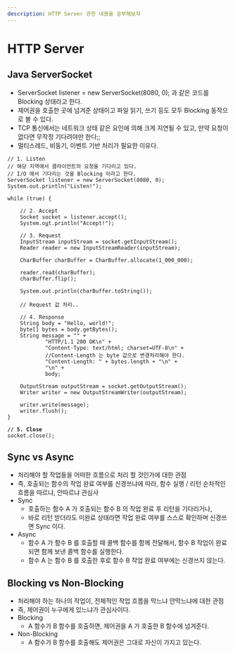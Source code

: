 ```yaml
---
description: HTTP Server 관한 내용을 공부해보자
---
```


# HTTP Server

## Java ServerSocket

* ServerSocket listener = new ServerSocket(8080, 0); 과 같은 코드를 Blocking 상태라고 한다.
* 제어권을 호출한 곳에 넘겨준 상태이고 파일 읽기, 쓰기 등도 모두 Blocking 동작으로 볼 수 있다.
* TCP 통신에서는 네트워크 상태 같은 요인에 의해 크게 지연될 수 있고, 만약 요청이 없다면 무작정 기다려야만 한다;;
* 멀티스레드, 비동기, 이벤트 기반 처리가 필요한 이유다.

<pre class="language-java"><code class="lang-java">// 1. Listen
// 해당 지역에서 클라이언트의 요청을 기다리고 있다.
// I/O 에서 기다리는 것을 Blocking 이라고 한다.
ServerSocket listener = new ServerSocket(8080, 0);
System.out.println("Listen!");

while (true) {

    // 2. Accept
    Socket socket = listener.accept();
    System.o<a data-footnote-ref href="#user-content-fn-1">u</a>t.println("Accept!");
    
    // 3. Request
    InputStream inputStream = socket.getInputStream();
    Reader reader = new InputStreamReader(inputStream);

    CharBuffer charBuffer = CharBuffer.allocate(1_000_000);
    
    reader.read(charBuffer);
    charBuffer.flip();
    
    System.out.println(charBuffer.toString());
    
    // Request 값 처리..
    
    // 4. Response
    String body = "Hello, world!";
    byte[] bytes = body.getBytes();
    String message = "" +
            "HTTP/1.1 200 OK\n" +
            "Content-Type: text/html; charset=UTF-8\n" +
            //Content-Length 는 byte 값으로 변경처리해야 한다.
            "Content-Length: " + bytes.length + "\n" +    
            "\n" +
            body;

    OutputStream outputStream = socket.getOutputStream();
    Writer writer = new OutputStreamWriter(outputStream);

    writer.write(message);
    writer.flush();
}

<strong>// 5. Close
</strong>socket.close();
</code></pre>

## Sync vs Async

* 처리해야 할 작업들을 어떠한 흐름으로 처리 할 것인가에 대한 관점
* 즉, 호출되는 함수의 작업 완료 여부를 신경쓰냐에 따라, 함수 실행 / 리턴 순차적인 흐름을 따르냐, 안따르냐 관심사
* Sync&#x20;
  * 호출하는 함수 A 가 호출되는 함수 B 의 작업 완료 후 리턴을 기다리거나,&#x20;
  * 바로 리턴 받더라도 미완료 상태라면 작업 완료 여부를 스스로 확인하며 신경쓰면 Sync 이다.
* Async
  * 함수 A 가 함수 B 를 호출할 때 콜백 함수를 함께 전달해서, 함수 B 작업이 완료되면 함께 보낸 콜백 함수를 실행한다.
  * 함수 A 는 함수 B 를 호출한 후로 함수 B 작업 완료 여부에는 신경쓰지 않는다.

## Blocking vs Non-Blocking

* 처리해야 하는 하나의 작업이, 전체적인 작업 흐름을 막느냐 안막느냐에 대한 관점
* 즉, 제어권이 누구에게 있느냐가 관심사이다.
* Blocking
  * A 함수가 B 함수를 호출하면, 제어권을 A 가 호출한 B 함수에 넘겨준다.
* Non-Blocking&#x20;
  * A 함수가 B 함수를 호출해도 제어권은 그대로 자신이 가지고 있는다.

[^1]: 
